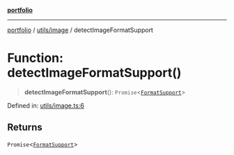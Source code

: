 [**portfolio**](../../../README.md)

***

[portfolio](../../../modules.md) / [utils/image](../README.md) / detectImageFormatSupport

# Function: detectImageFormatSupport()

> **detectImageFormatSupport**(): `Promise`\<[`FormatSupport`](../interfaces/FormatSupport.md)\>

Defined in: [utils/image.ts:6](https://github.com/tnorlund/Portfolio/blob/7314670b2422accd60974506315ff3144622d60f/portfolio/utils/image.ts#L6)

## Returns

`Promise`\<[`FormatSupport`](../interfaces/FormatSupport.md)\>
